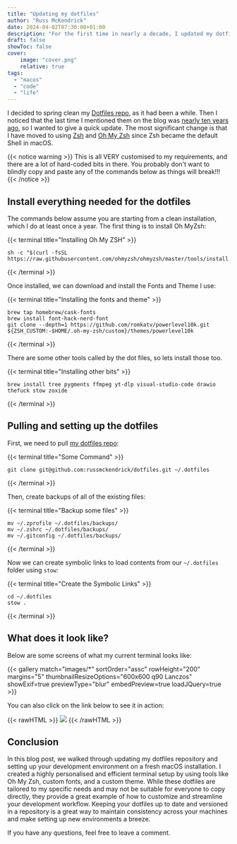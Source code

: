 ```yaml
---
title: "Updating my dotfiles"
author: "Russ McKendrick"
date: 2024-04-02T07:30:00+01:00
description: "For the first time in nearly a decade, I updated my dotfiles blog post."
draft: false
showToc: false
cover:
    image: "cover.png"
    relative: true
tags:
  - "macos"
  - "code"
  - "life"
---
```


I decided to spring clean my [Dotfiles repo](https://github.com/russmckendrick/dotfiles), as it had been a while. Then I noticed that the last time I mentioned them on the blog was [nearly ten years ago](/2014/08/10/dotfiles/), so I wanted to give a quick update. The most significant change is that I have moved to using [Zsh](https://www.zsh.org/ "Zsh") and [Oh My Zsh](https://ohmyz.sh/) since Zsh became the default Shell in macOS.

{{< notice warning >}}
This is all VERY customised to my requirements, and there are a lot of hard-coded bits in there. You probably don't want to blindly copy and paste any of the commands below as things will break!!!
{{< /notice >}}

## Install everything needed for the dotfiles

The commands below assume you are starting from a clean installation, which I do at least once a year. The first thing is to install Oh MyZsh:

{{< terminal title="Installing Oh My ZSH" >}}
```
sh -c "$(curl -fsSL https://raw.githubusercontent.com/ohmyzsh/ohmyzsh/master/tools/install.sh)"
```
{{< /terminal >}}

Once installed, we can download and install the Fonts and Theme I use:

{{< terminal title="Installing the fonts and theme" >}}
```
brew tap homebrew/cask-fonts
brew install font-hack-nerd-font
git clone --depth=1 https://github.com/romkatv/powerlevel10k.git ${ZSH_CUSTOM:-$HOME/.oh-my-zsh/custom}/themes/powerlevel10k
```
{{< /terminal >}}

There are some other tools called by the dot files, so lets install those too.

{{< terminal title="Installing other bits" >}}
```
brew install tree pygments ffmpeg yt-dlp visual-studio-code drawio thefuck stow zoxide
```
{{< /terminal >}}

## Pulling and setting up the dotfiles

First, we need to pull [my dotfiles repo](https://github.com/russmckendrick/dotfiles/):

{{< terminal title="Some Command" >}}
```
git clone git@github.com:russmckendrick/dotfiles.git ~/.dotfiles
```
{{< /terminal >}}

Then, create backups of all of the existing files:

{{< terminal title="Backup some files" >}}
```
mv ~/.zprofile ~/.dotfiles/backups/
mv ~/.zshrc ~/.dotfiles/backups/
mv ~/.gitconfig ~/.dotfiles/backups/
```
{{< /terminal >}}

Now we can create symbolic links to load contents from our `~/.dotfiles` folder using `stow`:

{{< terminal title="Create the Symbolic Links" >}}
```
cd ~/.dotfiles
stow .
```
{{< /terminal >}}

## What does it look like?

Below are some screens of what my current terminal looks like:

{{< gallery match="images/*" sortOrder="assc" rowHeight="200" margins="5" thumbnailResizeOptions="600x600 q90 Lanczos" showExif=true previewType="blur" embedPreview=true loadJQuery=true >}}<br>

You can also click on the link below to see it in action:

{{< rawHTML >}}
<a href="https://asciinema.org/a/PTUqbpxikms7nFWNs4R7OhMQR" target="_blank"><img src="https://asciinema.org/a/PTUqbpxikms7nFWNs4R7OhMQR.svg" class="no-zoom"/></a>
{{< /rawHTML >}}


## Conclusion

In this blog post, we walked through updating my dotfiles repository and setting up your development environment on a fresh macOS installation. I created a highly personalised and efficient terminal setup by using tools like Oh My Zsh, custom fonts, and a custom theme. While these dotfiles are tailored to my specific needs and may not be suitable for everyone to copy directly, they provide a great example of how to customize and streamline your development workflow. Keeping your dotfiles up to date and versioned in a repository is a great way to maintain consistency across your machines and make setting up new environments a breeze.

If you have any questions, feel free to leave a comment.
